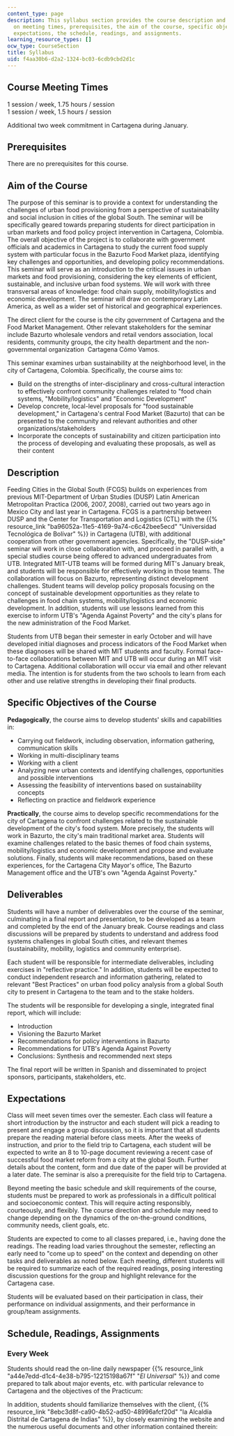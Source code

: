 ```yaml
---
content_type: page
description: This syllabus section provides the course description and information
  on meeting times, prerequisites, the aim of the course, specific objectives, deliverables,
  expectations, the schedule, readings, and assignments.
learning_resource_types: []
ocw_type: CourseSection
title: Syllabus
uid: f4aa30b6-d2a2-1324-bc03-6cdb9cbd2d1c
---
```


Course Meeting Times
--------------------

1 session / week, 1.75 hours / session  
1 session / week, 1.5 hours / session

Additional two week commitment in Cartagena during January.

Prerequisites
-------------

There are no prerequisites for this course.

Aim of the Course
-----------------

The purpose of this seminar is to provide a context for understanding the challenges of urban food provisioning from a perspective of sustainability and social inclusion in cities of the global South. The seminar will be specifically geared towards preparing students for direct participation in urban markets and food policy project intervention in Cartagena, Colombia. The overall objective of the project is to collaborate with government officials and academics in Cartagena to study the current food supply system with particular focus in the Bazurto Food Market plaza, identifying key challenges and opportunities, and developing policy recommendations. This seminar will serve as an introduction to the critical issues in urban markets and food provisioning, considering the key elements of efficient, sustainable, and inclusive urban food systems. We will work with three transversal areas of knowledge: food chain supply, mobility/logistics and economic development. The seminar will draw on contemporary Latin America, as well as a wider set of historical and geographical experiences.

The direct client for the course is the city government of Cartagena and the Food Market Management. Other relevant stakeholders for the seminar include Bazurto wholesale vendors and retail vendors association, local residents, community groups, the city health department and the non-governmental organization  Cartagena Cómo Vamos.

This seminar examines urban sustainability at the neighborhood level, in the city of Cartagena, Colombia. Specifically, the course aims to:

*   Build on the strengths of inter-disciplinary and cross-cultural interaction to effectively confront community challenges related to "food chain systems, "Mobility/logistics" and "Economic Development"
*   Develop concrete, local-level proposals for "food sustainable development," in Cartagena's central Food Market (Bazurto) that can be presented to the community and relevant authorities and other organizations/stakeholders
*   Incorporate the concepts of sustainability and citizen participation into the process of developing and evaluating these proposals, as well as their content

Description
-----------

Feeding Cities in the Global South (FCGS) builds on experiences from previous MIT-Department of Urban Studies (DUSP) Latin American Metropolitan Practica (2006, 2007, 2008), carried out two years ago in Mexico City and last year in Cartagena. FCGS is a partnership between DUSP and the Center for Transportation and Logistics (CTL) with the {{% resource_link "ba96052a-11e5-4169-9a74-c6c42bee5ecd" "Universidad Tecnológica de Bolívar" %}} in Cartagena (UTB), with additional cooperation from other government agencies. Specifically, the "DUSP-side" seminar will work in close collaboration with, and proceed in parallel with, a special studies course being offered to advanced undergraduates from UTB. Integrated MIT-UTB teams will be formed during MIT's January break, and students will be responsible for effectively working in those teams. The collaboration will focus on Bazurto, representing distinct development challenges. Student teams will develop policy proposals focusing on the concept of sustainable development opportunities as they relate to challenges in food chain systems, mobility/logistics and economic development. In addition, students will use lessons learned from this exercise to inform UTB's "Agenda Against Poverty" and the city's plans for the new administration of the Food Market.

Students from UTB began their semester in early October and will have developed initial diagnoses and process indicators of the Food Market when these diagnoses will be shared with MIT students and faculty. Formal face-to-face collaborations between MIT and UTB will occur during an MIT visit to Cartagena. Additional collaboration will occur via email and other relevant media. The intention is for students from the two schools to learn from each other and use relative strengths in developing their final products.

Specific Objectives of the Course
---------------------------------

**Pedagogically**, the course aims to develop students' skills and capabilities in:

*   Carrying out fieldwork, including observation, information gathering, communication skills
*   Working in multi-disciplinary teams
*   Working with a client
*   Analyzing new urban contexts and identifying challenges, opportunities and possible interventions
*   Assessing the feasibility of interventions based on sustainability concepts
*   Reflecting on practice and fieldwork experience

**Practically**, the course aims to develop specific recommendations for the city of Cartagena to confront challenges related to the sustainable development of the city's food system. More precisely, the students will work in Bazurto, the city's main traditional market area. Students will examine challenges related to the basic themes of food chain systems, mobility/logistics and economic development and propose and evaluate solutions. Finally, students will make recommendations, based on these experiences, for the Cartagena City Mayor's office, The Bazurto Management office and the UTB's own "Agenda Against Poverty."

Deliverables
------------

Students will have a number of deliverables over the course of the seminar, culminating in a final report and presentation, to be developed as a team and completed by the end of the January break. Course readings and class discussions will be prepared by students to understand and address food systems challenges in global South cities, and relevant themes (sustainability, mobility, logistics and community enterprise).

Each student will be responsible for intermediate deliverables, including exercises in "reflective practice." In addition, students will be expected to conduct independent research and information gathering, related to relevant "Best Practices" on urban food policy analysis from a global South city to present in Cartagena to the team and to the stake holders.

The students will be responsible for developing a single, integrated final report, which will include:

*   Introduction
*   Visioning the Bazurto Market
*   Recommendations for policy interventions in Bazurto
*   Recommendations for UTB's Agenda Against Poverty
*   Conclusions: Synthesis and recommended next steps

The final report will be written in Spanish and disseminated to project sponsors, participants, stakeholders, etc.

Expectations
------------

Class will meet seven times over the semester. Each class will feature a short introduction by the instructor and each student will pick a reading to present and engage a group discussion, so it is important that all students prepare the reading material before class meets. After the weeks of instruction, and prior to the field trip to Cartagena, each student will be expected to write an 8 to 10-page document reviewing a recent case of successful food market reform from a city at the global South. Further details about the content, form and due date of the paper will be provided at a later date. The seminar is also a prerequisite for the field trip to Cartagena.

Beyond meeting the basic schedule and skill requirements of the course, students must be prepared to work as professionals in a difficult political and socioeconomic context. This will require acting responsibly, courteously, and flexibly. The course direction and schedule may need to change depending on the dynamics of the on-the-ground conditions, community needs, client goals, etc.

Students are expected to come to all classes prepared, i.e., having done the readings. The reading load varies throughout the semester, reflecting an early need to "come up to speed" on the context and depending on other tasks and deliverables as noted below. Each meeting, different students will be required to summarize each of the required readings, posing interesting discussion questions for the group and highlight relevance for the Cartagena case.

Students will be evaluated based on their participation in class, their performance on individual assignments, and their performance in group/team assignments.

Schedule, Readings, Assignments
-------------------------------

### Every Week

Students should read the on-line daily newspaper {{% resource_link "a44e7edd-d1c4-4e38-b795-12215198a67f" "_El Universal_" %}} and come prepared to talk about major events, etc. with particular relevance to Cartagena and the objectives of the Practicum: 

In addition, students should familiarize themselves with the client, {{% resource_link "8ebc3d8f-ca90-4b52-ad50-48996afcf20d" "la Alcaldía Distrital de Cartagena de Indias" %}}, by closely examining the website and the numerous useful documents and other information contained therein: